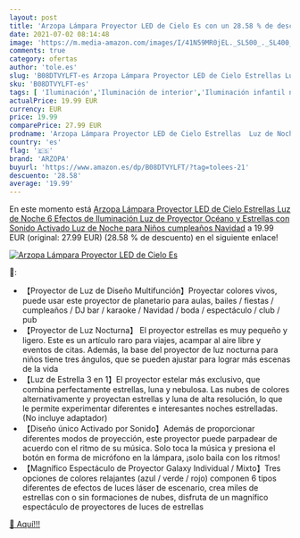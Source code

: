 ```yaml
---
layout: post
title: 'Arzopa Lámpara Proyector LED de Cielo Es con un 28.58 % de descuento'
date: 2021-07-02 08:14:48
image: 'https://m.media-amazon.com/images/I/41N59MR0jEL._SL500_._SL400_.jpg'
comments: true
category: ofertas
author: 'tole.es'
slug: 'B08DTVYLFT-es Arzopa Lámpara Proyector LED de Cielo Estrellas Luz de...'
sku: 'B08DTVYLFT-es'
tags: [ 'Iluminación','Iluminación de interior','Iluminación infantil nocturna','Lámparas e iluminación infantil','arzopa','navidad', ]
actualPrice: 19.99 EUR
currency: EUR
price: 19.99
comparePrice: 27.99 EUR
prodname: 'Arzopa Lámpara Proyector LED de Cielo Estrellas  Luz de Noche 6 Efectos de Iluminación  Luz de Proyector Océano y Estrellas con Sonido Activado Luz de Noche para Niños  cumpleaños  Navidad'
country: 'es'
flag: '🇪🇸'
brand: 'ARZOPA'
buyurl: 'https://www.amazon.es/dp/B08DTVYLFT/?tag=tolees-21'
descuento: '28.58'
average: '19.99'
---
```


En este momento está [Arzopa Lámpara Proyector LED de Cielo Estrellas  Luz de Noche 6 Efectos de Iluminación  Luz de Proyector Océano y Estrellas con Sonido Activado Luz de Noche para Niños  cumpleaños  Navidad](https://www.amazon.es/dp/B08DTVYLFT/?tag=tolees-21) a 19.99 EUR (original: 27.99 EUR) (28.58 %  de descuento) en el siguiente enlace!

[![Arzopa Lámpara Proyector LED de Cielo Es](https://m.media-amazon.com/images/I/41N59MR0jEL._SL500_._SL400_.jpg)](https://www.amazon.es/dp/B08DTVYLFT/?tag=tolees-21)

🔎:

- 【Proyector de Luz de Diseño Multifunción】Proyectar colores vivos, puede usar este proyector de planetario para aulas, bailes / fiestas / cumpleaños / DJ bar / karaoke / Navidad / boda / espectáculo / club / pub
- 【Proyector de Luz Nocturna】 El proyector estrellas es muy pequeño y ligero. Este es un artículo raro para viajes, acampar al aire libre y eventos de citas. Además, la base del proyector de luz nocturna para niños tiene tres ángulos, que se pueden ajustar para lograr más escenas de la vida
- 【Luz de Estrella 3 en 1】El proyector estelar más exclusivo, que combina perfectamente estrellas, luna y nebulosa. Las nubes de colores alternativamente y proyectan estrellas y luna de alta resolución, lo que le permite experimentar diferentes e interesantes noches estrelladas. (No incluye adaptador)
- 【Diseño único Activado por Sonido】Además de proporcionar diferentes modos de proyección, este proyector puede parpadear de acuerdo con el ritmo de su música. Solo toca la música y presiona el botón en forma de micrófono en la lámpara, ¡solo baila con los ritmos!
- 【Magnífico Espectáculo de Proyector Galaxy Individual / Mixto】Tres opciones de colores relajantes (azul / verde / rojo) componen 6 tipos diferentes de efectos de luces láser de escenario, crea miles de estrellas con o sin formaciones de nubes, disfruta de un magnífico espectáculo de proyectores de luces de estrellas

[🛒 Aquí!!!](https://www.amazon.es/dp/B08DTVYLFT/?tag=tolees-21)
